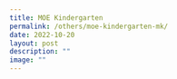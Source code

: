 ```yaml
---
title: MOE Kindergarten
permalink: /others/moe-kindergarten-mk/
date: 2022-10-20
layout: post
description: ""
image: ""
---
```



